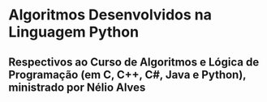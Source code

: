 # Algoritmos Desenvolvidos na Linguagem Python

## Respectivos ao Curso de Algoritmos e Lógica de Programação (em C, C++, C#, Java e Python), ministrado por Nélio Alves
